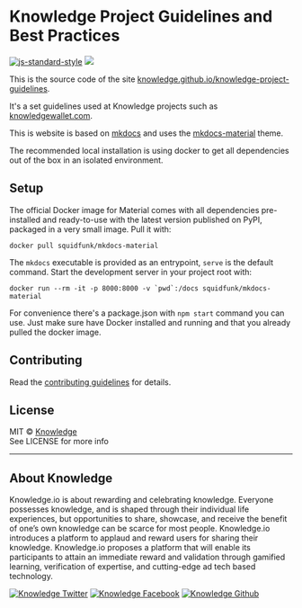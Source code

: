 # Knowledge Project Guidelines and Best Practices

[![js-standard-style](https://img.shields.io/badge/code%20style-standard-brightgreen.svg)](http://standardjs.com/)
[![](https://img.shields.io/badge/%E2%9C%93-collaborative_etiquette-brightgreen.svg)](https://git.io/col)

This is the source code of the site [knowledge.github.io/knowledge-project-guidelines](https://knowledge.github.io/knowledge-project-guidelines).

It's a set guidelines used at Knowledge projects such as [knowledgewallet.com](knowledgewallet.com).

This is website is based on [mkdocs](mkdocs.org) and uses the [mkdocs-material](https://squidfunk.github.io/mkdocs-material) theme.

The recommended local installation is using docker to get all dependencies out of the box in an isolated environment.

## Setup

The official Docker image for Material comes with all dependencies pre-installed and ready-to-use with the latest version published on PyPI, packaged in a very small image. Pull it with:

`docker pull squidfunk/mkdocs-material`

The `mkdocs` executable is provided as an entrypoint, `serve` is the default command. Start the development server in your project root with:

```
docker run --rm -it -p 8000:8000 -v `pwd`:/docs squidfunk/mkdocs-material
```

For convenience there's a package.json with `npm start` command you can use. Just make sure have Docker installed and running and that you already pulled the docker image.

## Contributing

Read the [contributing guidelines](CONTRIBUTING.md) for details.

## License

MIT © [Knowledge](http://knowledge.io)  
See LICENSE for more info

---
## About Knowledge

Knowledge.io is about rewarding and celebrating knowledge. Everyone possesses knowledge, and is shaped through their individual life experiences, but opportunities to share, showcase, and receive the benefit of one’s own knowledge can be scarce for most people. Knowledge.io introduces a platform to applaud and reward users for sharing their knowledge. Knowledge.io proposes a platform that will enable its participants to attain an immediate reward and validation through gamified learning, verification of expertise, and cutting-edge ad tech based technology.

<!-- Please don't remove this: Grab your social icons from https://github.com/carlsednaoui/gitsocial -->

<!-- display the social media buttons in your README -->

[![Knowledge Twitter][1.1]][1]
[![Knowledge Facebook][2.1]][2]
[![Knowledge Github][3.1]][3]

<!-- links to social media icons -->
<!-- no need to change these -->

<!-- icons with padding -->

[1.1]: http://i.imgur.com/tXSoThF.png (twitter icon with padding)
[2.1]: http://i.imgur.com/P3YfQoD.png (facebook icon with padding)
[3.1]: http://i.imgur.com/0o48UoR.png (github icon with padding)

<!-- icons without padding -->

[1.2]: http://i.imgur.com/wWzX9uB.png (twitter icon without padding)
[2.2]: http://i.imgur.com/fep1WsG.png (facebook icon without padding)
[3.2]: http://i.imgur.com/9I6NRUm.png (github icon without padding)


<!-- links to your social media accounts -->
<!-- update these accordingly -->

[1]: http://www.twitter.com/KnowledgeToken
[2]: http://www.facebook.com/KnowledgeToken
[3]: http://www.github.com/knowledge

<!-- Please don't remove this: Grab your social icons from https://github.com/carlsednaoui/gitsocial -->
